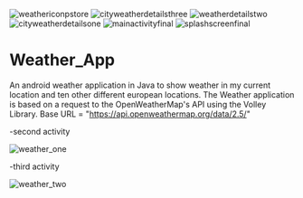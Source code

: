 ![weathericonpstore](https://user-images.githubusercontent.com/46360191/111922315-c8e8cd80-8aa1-11eb-883d-4b1540388714.png)
![cityweatherdetailsthree](https://user-images.githubusercontent.com/46360191/111922317-cb4b2780-8aa1-11eb-8027-9b17dbe9eea0.png)
![weatherdetailstwo](https://user-images.githubusercontent.com/46360191/111922319-cbe3be00-8aa1-11eb-9123-37ff91ac91dd.png)
![cityweatherdetailsone](https://user-images.githubusercontent.com/46360191/111922320-cc7c5480-8aa1-11eb-88a2-63a687cf64d4.png)
![mainactivityfinal](https://user-images.githubusercontent.com/46360191/111922322-cc7c5480-8aa1-11eb-9c95-d31fc513c936.png)
![splashscreenfinal](https://user-images.githubusercontent.com/46360191/111922323-cd14eb00-8aa1-11eb-8ff3-b133d7609591.png)
# Weather_App

An android weather application in Java to show weather in my current location and ten other different european locations.
The Weather application is based on a request to the OpenWeatherMap's API using the Volley Library.
Base URL = "https://api.openweathermap.org/data/2.5/"



-second activity

![weather_one](https://user-images.githubusercontent.com/46360191/111190508-d264c800-85bf-11eb-88cf-e4edae7fe22f.jpeg)



-third activity

![weather_two](https://user-images.githubusercontent.com/46360191/111190516-d395f500-85bf-11eb-8770-d65eeeb2be35.jpeg)



 



